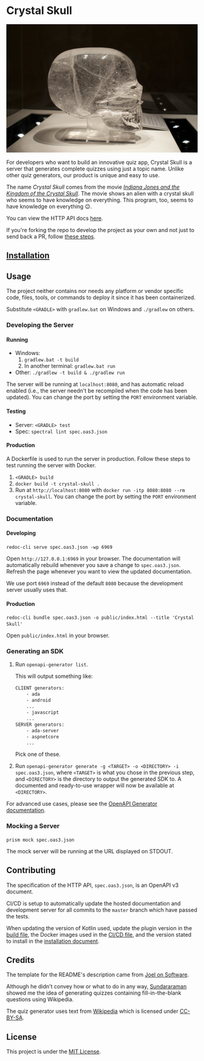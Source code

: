 # Crystal Skull

![Crystal Skull](crystal_skull.jpg)

For developers who want to build an innovative quiz app, Crystal Skull is a server that generates complete quizzes using just a topic name. Unlike other quiz generators, our product is unique and easy to use.

The name _Crystal Skull_ comes from the movie _[Indiana Jones and the Kingdom of the Crystal Skull](https://www.imdb.com/title/tt0367882/)_. The movie shows an alien with a crystal skull who seems to have knowledge on everything. This program, too, seems to have knowledge on everything 😉.

You can view the HTTP API docs [here](https://neelkamath.gitlab.io/crystal-skull/).

If you're forking the repo to develop the project as your own and not just to send back a PR, follow [these steps](docs/fork.md).

## [Installation](docs/installation.md)
    
## Usage

The project neither contains nor needs any platform or vendor specific code, files, tools, or commands to deploy it since it has been containerized.

Substitute `<GRADLE>` with `gradlew.bat` on Windows and `./gradlew` on others.

### Developing the Server

#### Running

- Windows:
    1. `gradlew.bat -t build`
    1. In another terminal: `gradlew.bat run`
- Other: `./gradlew -t build & ./gradlew run`

The server will be running at `localhost:8080`, and has automatic reload enabled (i.e., the server needn't be recompiled when the code has been updated). You can change the port by setting the `PORT` environment variable.

#### Testing

- Server: `<GRADLE> test`
- Spec: `spectral lint spec.oas3.json`

#### Production

A Dockerfile is used to run the server in production. Follow these steps to test running the server with Docker.
1. `<GRADLE> build`
1. `docker build -t crystal-skull .`
1. Run at `http://localhost:8080` with `docker run -itp 8080:8080 --rm crystal-skull`. You can change the port by setting the `PORT` environment variable.

### Documentation

#### Developing

`redoc-cli serve spec.oas3.json -wp 6969`

Open `http://127.0.0.1:6969` in your browser. The documentation will automatically rebuild whenever you save a change to `spec.oas3.json`. Refresh the page whenever you want to view the updated documentation.

We use port `6969` instead of the default `8080` because the development server usually uses that.

#### Production

`redoc-cli bundle spec.oas3.json -o public/index.html --title 'Crystal Skull'`

Open `public/index.html` in your browser.

### Generating an SDK

1. Run `openapi-generator list`.

    This will output something like:
    ```
    CLIENT generators:
        - ada
        - android
        ...
        - javascript
        ...
    SERVER generators:
        - ada-server
        - aspnetcore
        ...
    ```
   Pick one of these.
1. Run `openapi-generator generate -g <TARGET> -o <DIRECTORY> -i spec.oas3.json`, where `<TARGET>` is what you chose in the previous step, and `<DIRECTORY>` is the directory to output the generated SDK to. A documented and ready-to-use wrapper will now be available at `<DIRECTORY>`.

For advanced use cases, please see the [OpenAPI Generator documentation](https://openapi-generator.tech/).

### Mocking a Server

`prism mock spec.oas3.json`

The mock server will be running at the URL displayed on STDOUT.

## Contributing

The specification of the HTTP API, `spec.oas3.json`, is an OpenAPI v3 document.

CI/CD is setup to automatically update the hosted documentation and development server for all commits to the `master` branch which have passed the tests.

When updating the version of Kotlin used, update the plugin version in the [build file](build.gradle.kts), the Docker images used in the [CI/CD file](.gitlab-ci.yml), and the version stated to install in the [installation document](docs/installation.md).

## Credits

The template for the README's description came from [Joel on Software](https://www.joelonsoftware.com/2002/05/09/product-vision/).

Although he didn't convey how or what to do in any way, [Sundararaman](https://github.com/vsundar17697) showed me the idea of generating quizzes containing fill-in-the-blank questions using Wikipedia.

The quiz generator uses text from [Wikipedia](https://en.wikipedia.org/) which is licensed under [CC-BY-SA](http://creativecommons.org/licenses/by-sa/3.0/).

## License

This project is under the [MIT License](LICENSE).